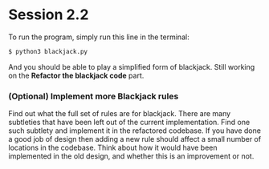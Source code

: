 # Session 2.2

To run the program, simply run this line in the terminal:
```bash
$ python3 blackjack.py
```
And you should be able to play a simplified form of blackjack. Still working on the **Refactor the blackjack code** part.


### (Optional) Implement more Blackjack rules

Find out what the full set of rules are for blackjack.  There are many subtleties that have been left out of the current implementation.  Find one such subtlety and implement it in the refactored codebase.  If you have done a good job of design then adding a new rule should affect a small number of locations in the codebase.  Think about how it would have been implemented in the old design, and whether this is an improvement or not.
